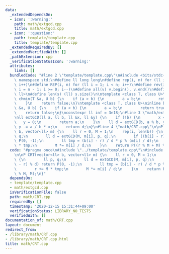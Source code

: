 ```yaml
---
data:
  _extendedDependsOn:
  - icon: ':warning:'
    path: math/extgcd.cpp
    title: math/extgcd.cpp
  - icon: ':question:'
    path: template/template.cpp
    title: template/template.cpp
  _extendedRequiredBy: []
  _extendedVerifiedWith: []
  _pathExtension: cpp
  _verificationStatusIcon: ':warning:'
  attributes:
    links: []
  bundledCode: "#line 2 \"template/template.cpp\"\n#include <bits/stdc++.h>\nusing\
    \ namespace std;\n#define ll long long\n#define rep(i, n) for (ll i = 0; i < n;\
    \ i++)\n#define REP(i, n) for (ll i = 1; i < n; i++)\n#define rev(i, n) for (ll\
    \ i = n - 1; i >= 0; i--)\n#define all(v) v.begin(), v.end()\n#define P pair<ll,\
    \ ll>\n#define len(s) (ll) s.size()\n\ntemplate <class T, class U>\ninline bool\
    \ chmin(T &a, U b) {\n    if (a > b) {\n        a = b;\n        return true;\n\
    \    }\n    return false;\n}\ntemplate <class T, class U>\ninline bool chmax(T\
    \ &a, U b) {\n    if (a < b) {\n        a = b;\n        return true;\n    }\n\
    \    return false;\n}\nconstexpr ll inf = 3e18;\n#line 3 \"math/extgcd.cpp\"\n\
    \nll extGCD(ll a, ll b, ll &x, ll &y) {\n    if (!b) {\n        x = 1;\n     \
    \   y = 0;\n        return a;\n    }\n    ll d = extGCD(b, a % b, y, x);\n   \
    \ y -= a / b * x;\n    return d;\n}\n#line 4 \"math/CRT.cpp\"\n\nP CRT(vector<ll>\
    \ b, vector<ll> m) {\n    ll r = 0, M = 1;\n    rep(i, len(b)) {\n        ll p,\
    \ q;\n        ll d = extGCD(M, m[i], p, q);\n        if ((b[i] - r) % d) return\
    \ P(0, -1);\n        ll tmp = (b[i] - r) / d * p % (m[i] / d);\n        r += M\
    \ * tmp;\n        M *= m[i] / d;\n    }\n    return P((r % M + M) % M, M);\n}\n"
  code: "#pragma once\n#include \"../template/template.cpp\"\n#include \"extgcd.cpp\"\
    \n\nP CRT(vector<ll> b, vector<ll> m) {\n    ll r = 0, M = 1;\n    rep(i, len(b))\
    \ {\n        ll p, q;\n        ll d = extGCD(M, m[i], p, q);\n        if ((b[i]\
    \ - r) % d) return P(0, -1);\n        ll tmp = (b[i] - r) / d * p % (m[i] / d);\n\
    \        r += M * tmp;\n        M *= m[i] / d;\n    }\n    return P((r % M + M)\
    \ % M, M);\n}"
  dependsOn:
  - template/template.cpp
  - math/extgcd.cpp
  isVerificationFile: false
  path: math/CRT.cpp
  requiredBy: []
  timestamp: '2020-12-15 15:31:44+09:00'
  verificationStatus: LIBRARY_NO_TESTS
  verifiedWith: []
documentation_of: math/CRT.cpp
layout: document
redirect_from:
- /library/math/CRT.cpp
- /library/math/CRT.cpp.html
title: math/CRT.cpp
---
```

